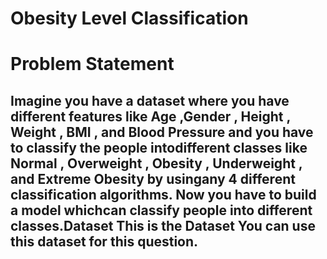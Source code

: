 # Obesity Level Classification

# Problem Statement
## Imagine you have a dataset where you have different features like Age ,Gender , Height , Weight , BMI , and Blood Pressure and you have to classify the people intodifferent classes like Normal , Overweight , Obesity , Underweight , and Extreme Obesity by usingany 4 different classification algorithms. Now you have to build a model whichcan classify people into different classes.Dataset This is the Dataset You can use this dataset for this question.
